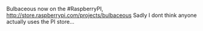 Bulbaceous now on the #RaspberryPI, http://store.raspberrypi.com/projects/bulbaceous Sadly I dont think anyone actually uses the PI store...